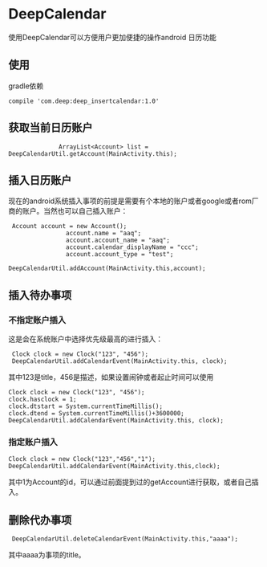 # DeepCalendar
使用DeepCalendar可以方便用户更加便捷的操作android 日历功能

## 使用

gradle依赖
```
compile 'com.deep:deep_insertcalendar:1.0'
```

## 获取当前日历账户

```
              ArrayList<Account> list =  DeepCalendarUtil.getAccount(MainActivity.this);

```

## 插入日历账户
现在的android系统插入事项的前提是需要有个本地的账户或者google或者rom厂商的账户。当然也可以自己插入账户：

```
 Account account = new Account();
                account.name = "aaq";
                account.account_name = "aaq";
                account.calendar_displayName = "ccc";
                account.account_type = "test";
                DeepCalendarUtil.addAccount(MainActivity.this,account);
```
## 插入待办事项


### 不指定账户插入
这是会在系统账户中选择优先级最高的进行插入：

```
 Clock clock = new Clock("123", "456");
 DeepCalendarUtil.addCalendarEvent(MainActivity.this, clock);
```
其中123是title，456是描述，如果设置闹钟或者起止时间可以使用

```
Clock clock = new Clock("123", "456");
clock.hasclock = 1;
clock.dtstart = System.currentTimeMillis();
clock.dtend = System.currentTimeMillis()+3600000;
DeepCalendarUtil.addCalendarEvent(MainActivity.this, clock);
```

### 指定账户插入

```
Clock clock = new Clock("123","456","1");
DeepCalendarUtil.addCalendarEvent(MainActivity.this,clock);
```
其中1为Account的id，可以通过前面提到过的getAccount进行获取，或者自己插入。

## 删除代办事项

```
 DeepCalendarUtil.deleteCalendarEvent(MainActivity.this,"aaaa");
```
其中aaaa为事项的title。